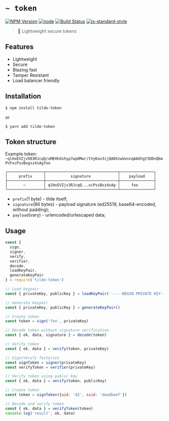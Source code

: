 # `~ token`
[![NPM Version](https://img.shields.io/npm/v/tilde-token.svg?style=flat-square)](https://www.npmjs.com/package/tilde-token)
[![node](https://img.shields.io/node/v/tilde-token.svg?style=flat-square)](https://www.npmjs.com/package/tilde-token)
[![Build Status](https://img.shields.io/travis/kitcast/tilde-token.svg?branch=master&style=flat-square)](https://travis-ci.org/kitcast/tilde-token)
[![js-standard-style](https://img.shields.io/badge/code%20style-standard-brightgreen.svg?style=flat-square)](http://standardjs.com/)

> 🔐 Lightweight secure tokens

## Features

* Lightweight
* Secure
* Blazing fast
* Tamper Resistant
* Load balancer friendly

## Installation

`$ npm install tilde-token`

or

`$ yarn add tilde-token`

## Token structure

Example token: `~qlHxEVZjv983RJcqQ/uMEHhdshyp7wp0Mwr/tVyKav3ijQA0XzwUxnnqAAXhgt5DDnQbmPnFxcPssBxgsz4sAgfoo`

```
┌────────────────┬────────────────────────────────┬───────────────┐
│     prefix     │           signature            │    payload    │
├────────────────┼────────────────────────────────┼───────────────┤
│       ~        │ qlHxEVZjv3RJcqQ...xcPssBxz4sAg │     foo       │
└────────────────┴────────────────────────────────┴───────────────┘
```

* `prefix`(1 byte) - tilde itself;
* `signature`(86 bytes) - payload signature (ed25519, base64-encoded, without padding);
* `payload`(vary) - urlencoded/urlescaped data;

## Usage

```js
const {
  sign,
  signer,
  verify,
  verifier,
  decode,
  loadKeyPair,
  generateKeyPair
} = require('tilde-token')

// Load keypair
const { privateKey, publicKey } = loadKeyPair('-----BEGIN PRIVATE KEY-----\nMC4CAQAwBQYDK2VwBCIEIOAzzaE6rikNTr4ZbEz66rsGMxUfTutx2namfDJpmwD1\n-----END PRIVATE KEY-----')

// Generate keypair
const { privateKey, publicKey } = generateKeyPair()

// Create token
const token = sign('foo', privateKey)

// Decode token without signature verification
const { ok, data, signature } = decode(token)

// Verify token
const { ok, data } = verify(token, privateKey)

// Sign/Veryfy factories
const signToken = signer(privateKey)
const verifyToken = verifier(privateKey)

// Verify token using public key
const { ok, data } = verify(token, publicKey)

// Create token
const token = signToken({uid: '42', ssid: 'deadbeef'})

// Decode and verify token
const { ok, data } = verifyToken(token)
console.log('result', ok, data)

```
